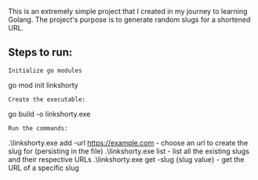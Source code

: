 This is an extremely simple project that I created in my journey to learning Golang.
The project's purpose is to generate random slugs for a shortened URL.

## Steps to run:

```
Initialize go modules
```
go mod init linkshorty

```
Create the executable:
```
go build -o linkshorty.exe

```
Run the commands:
```
.\linkshorty.exe add -url https://example.com
    - choose an url to create the slug for (persisting in the file)
.\linkshorty.exe list
    - list all the existing slugs and their respective URLs
.\linkshorty.exe get -slug {slug value}
    - get the URL of a specific slug